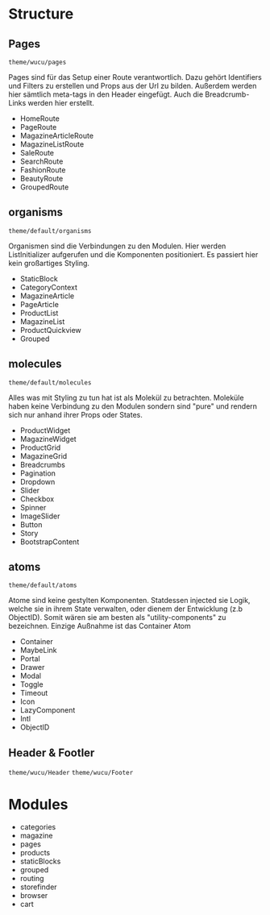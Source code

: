 # Structure

## Pages

  `theme/wucu/pages`

Pages sind für das Setup einer Route verantwortlich. Dazu gehört Identifiers und Filters zu erstellen und Props aus der Url zu bilden. Außerdem werden hier sämtlich meta-tags in den Header eingefügt. Auch die Breadcrumb-Links werden hier erstellt.

- HomeRoute
- PageRoute
- MagazineArticleRoute
- MagazineListRoute
- SaleRoute
- SearchRoute
- FashionRoute
- BeautyRoute
- GroupedRoute

## organisms

  `theme/default/organisms`

Organismen sind die Verbindungen zu den Modulen. Hier werden ListInitializer aufgerufen und die Komponenten positioniert. Es passiert hier kein großartiges Styling. 

- StaticBlock
- CategoryContext
- MagazineArticle
- PageArticle
- ProductList
- MagazineList
- ProductQuickview
- Grouped

## molecules

  `theme/default/molecules`

Alles was mit Styling zu tun hat ist als Molekül zu betrachten. Moleküle haben keine Verbindung zu den Modulen sondern sind "pure" und rendern sich nur anhand ihrer Props oder States.

- ProductWidget
- MagazineWidget
- ProductGrid
- MagazineGrid
- Breadcrumbs
- Pagination
- Dropdown
- Slider
- Checkbox
- Spinner
- ImageSlider
- Button
- Story
- BootstrapContent

## atoms

  `theme/default/atoms`

Atome sind keine gestylten Komponenten. Statdessen injected sie Logik, welche sie in ihrem State verwalten, oder dienem der Entwicklung (z.b ObjectID). Somit wären sie am besten als "utility-components" zu bezeichnen. Einzige Außnahme ist das Container Atom

- Container
- MaybeLink
- Portal
- Drawer
- Modal
- Toggle
- Timeout
- Icon
- LazyComponent
- Intl
- ObjectID

## Header & Footler

  `theme/wucu/Header`
  `theme/wucu/Footer`


# Modules

- categories
- magazine
- pages
- products
- staticBlocks
- grouped
- routing
- storefinder
- browser
- cart